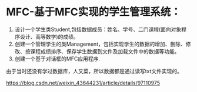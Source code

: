 # MFC-基于MFC实现的学生管理系统：
1. 设计一个学生类Student,包括数据成员：姓名、学号、二门课程(面向对象程序设计、高等数学)的成绩。
2. 创建一个管理学生的类Management，包括实现学生的数据的增加、删除、修改、按课程成绩排序、保存学生数据到文件及加载文件中的数据等功能。
3. 创建一个基于对话框的MFC应用程序.

由于当时还没有学过数据库，人又菜，所以数据都是通过读写txt文件实现的。

https://blog.csdn.net/weixin_43644231/article/details/97110975
